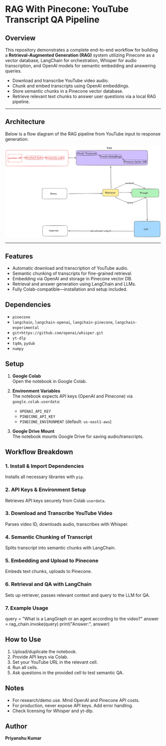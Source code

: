 # RAG With Pinecone: YouTube Transcript QA Pipeline

## Overview

This repository demonstrates a complete end-to-end workflow for building a **Retrieval-Augmented Generation (RAG)** system utilizing Pinecone as a vector database, LangChain for orchestration, Whisper for audio transcription, and OpenAI models for semantic embedding and answering queries.

- Download and transcribe YouTube video audio.
- Chunk and embed transcripts using OpenAI embeddings.
- Store semantic chunks in a Pinecone vector database.
- Retrieve relevant text chunks to answer user questions via a local RAG pipeline.

---

## Architecture

Below is a flow diagram of the RAG pipeline from YouTube input to response generation:

![RAG Pipeline Architecture](workflow.png)

---

## Features

- Automatic download and transcription of YouTube audio.
- Semantic chunking of transcripts for fine-grained retrieval.
- Embedding via OpenAI and storage in Pinecone vector DB.
- Retrieval and answer generation using LangChain and LLMs.
- Fully Colab-compatible—installation and setup included.

## Dependencies

- `pinecone`
- `langchain`, `langchain-openai`, `langchain-pinecone`, `langchain-experimental`
- `git+https://github.com/openai/whisper.git`
- `yt-dlp`
- `tqdm`, `pydub`
- `numpy`

## Setup

1. **Google Colab**  
   Open the notebook in Google Colab.

2. **Environment Variables**  
   The notebook expects API keys (OpenAI and Pinecone) via `google.colab.userdata`:
   - `OPENAI_API_KEY`
   - `PINECONE_API_KEY`
   - `PINECONE_ENVIRONMENT` (default: `us-east1-aws`)

3. **Google Drive Mount**  
   The notebook mounts Google Drive for saving audio/transcripts.

## Workflow Breakdown

### 1. Install & Import Dependencies
Installs all necessary libraries with `pip`.

### 2. API Keys & Environment Setup
Retrieves API keys securely from Colab `userdata`.

### 3. Download and Transcribe YouTube Video
Parses video ID, downloads audio, transcribes with Whisper.

### 4. Semantic Chunking of Transcript
Splits transcript into semantic chunks with LangChain.

### 5. Embedding and Upload to Pinecone
Embeds text chunks, uploads to Pinecone.

### 6. Retrieval and QA with LangChain
Sets up retriever, passes relevant context and query to the LLM for QA.

### 7. Example Usage
query = "What is a LangGraph or an agent according to the video?"
answer = rag_chain.invoke(query)
print("Answer:", answer)


## How to Use

1. Upload/duplicate the notebook.
2. Provide API keys via Colab.
3. Set your YouTube URL in the relevant cell.
4. Run all cells.
5. Ask questions in the provided cell to test semantic QA.

## Notes

- For research/demo use. Mind OpenAI and Pinecone API costs.
- For production, never expose API keys. Add error handling.
- Check licensing for Whisper and yt-dlp.

## Author

**Priyanshu Kumar** 


